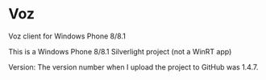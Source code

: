 # Voz
Voz client for Windows Phone 8/8.1

This is a Windows Phone 8/8.1 Silverlight project (not a WinRT app)

Version:
The version number when I upload the project to GitHub was 1.4.7.
